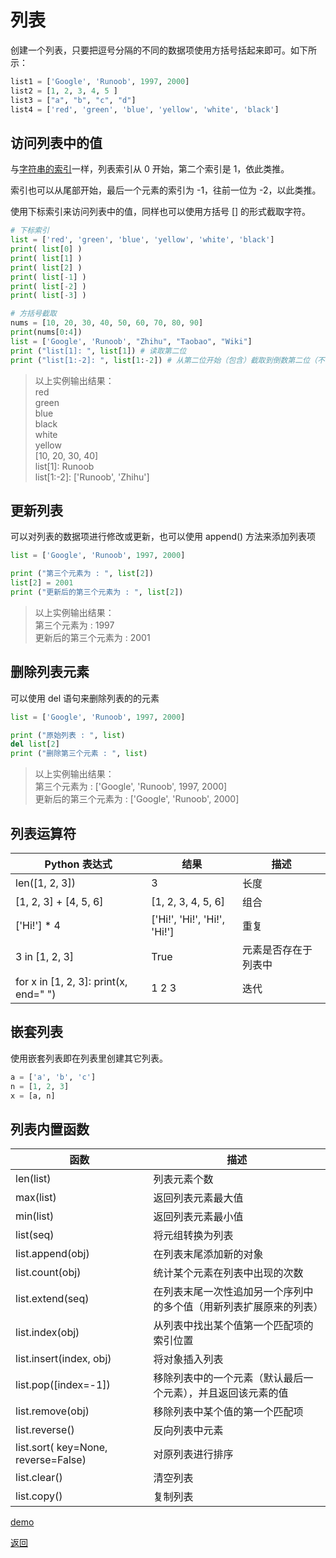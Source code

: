 # 列表

创建一个列表，只要把逗号分隔的不同的数据项使用方括号括起来即可。如下所示：

```python
list1 = ['Google', 'Runoob', 1997, 2000]
list2 = [1, 2, 3, 4, 5 ]
list3 = ["a", "b", "c", "d"]
list4 = ['red', 'green', 'blue', 'yellow', 'white', 'black']
```

## 访问列表中的值

与[字符串的索引](02-字符串.md)一样，列表索引从 0 开始，第二个索引是 1，依此类推。

索引也可以从尾部开始，最后一个元素的索引为 -1，往前一位为 -2，以此类推。

使用下标索引来访问列表中的值，同样也可以使用方括号 [] 的形式截取字符。

```python
# 下标索引 
list = ['red', 'green', 'blue', 'yellow', 'white', 'black']
print( list[0] )
print( list[1] )
print( list[2] )
print( list[-1] )
print( list[-2] )
print( list[-3] )

# 方括号截取
nums = [10, 20, 30, 40, 50, 60, 70, 80, 90]
print(nums[0:4])
list = ['Google', 'Runoob', "Zhihu", "Taobao", "Wiki"]
print ("list[1]: ", list[1]) # 读取第二位
print ("list[1:-2]: ", list[1:-2]) # 从第二位开始（包含）截取到倒数第二位（不包含）
```

> 以上实例输出结果：
</br>red
</br>green
</br>blue
</br>black
</br>white
</br>yellow
</br>[10, 20, 30, 40]
</br>list[1]:  Runoob
</br>list[1:-2]:  ['Runoob', 'Zhihu']

## 更新列表

可以对列表的数据项进行修改或更新，也可以使用 append() 方法来添加列表项

```python
list = ['Google', 'Runoob', 1997, 2000]

print ("第三个元素为 : ", list[2])
list[2] = 2001
print ("更新后的第三个元素为 : ", list[2])
```

> 以上实例输出结果：
</br>第三个元素为 :  1997
</br>更新后的第三个元素为 :  2001

## 删除列表元素

可以使用 del 语句来删除列表的的元素

```python
list = ['Google', 'Runoob', 1997, 2000]

print ("原始列表 : ", list)
del list[2]
print ("删除第三个元素 : ", list)
```

> 以上实例输出结果：
</br>第三个元素为 :  ['Google', 'Runoob', 1997, 2000]
</br>更新后的第三个元素为 :  ['Google', 'Runoob', 2000]

## 列表运算符

Python 表达式 | 结果 | 描述
--- | --- | ---
len([1, 2, 3]) | 3 | 长度
[1, 2, 3] + [4, 5, 6] | [1, 2, 3, 4, 5, 6] | 组合
['Hi!'] * 4 | ['Hi!', 'Hi!', 'Hi!', 'Hi!'] | 重复
3 in [1, 2, 3] | True | 元素是否存在于列表中
for x in [1, 2, 3]: print(x, end=" ") | 1 2 3 | 迭代

## 嵌套列表

使用嵌套列表即在列表里创建其它列表。

```python
a = ['a', 'b', 'c']
n = [1, 2, 3]
x = [a, n]
```

## 列表内置函数

函数 | 描述
--- | ---
len(list) | 列表元素个数
max(list) | 返回列表元素最大值
min(list) | 返回列表元素最小值
list(seq) | 将元组转换为列表
list.append(obj) | 在列表末尾添加新的对象
list.count(obj) | 统计某个元素在列表中出现的次数
list.extend(seq) | 在列表末尾一次性追加另一个序列中的多个值（用新列表扩展原来的列表）
list.index(obj) | 从列表中找出某个值第一个匹配项的索引位置
list.insert(index, obj) | 将对象插入列表
list.pop([index=-1]) | 移除列表中的一个元素（默认最后一个元素），并且返回该元素的值
list.remove(obj) | 移除列表中某个值的第一个匹配项
list.reverse() | 反向列表中元素
list.sort( key=None, reverse=False) | 对原列表进行排序
list.clear() | 清空列表
list.copy() | 复制列表

[demo](03-列表.py)

[返回](../00-变量类型.md)
